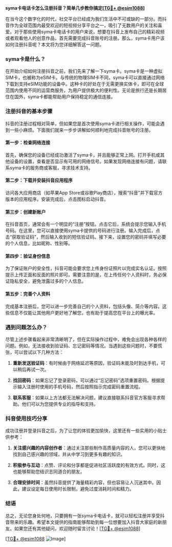 **syma卡电话卡怎么注册抖音？简单几步教你搞定[[TG💪+ @esim1088](https://t.me/s/esim1088)]**

在当今这个数字化的时代，社交平台已经成为我们生活中不可或缺的一部分。而抖音作为全球范围内最受欢迎的短视频分享平台之一，吸引了无数用户的关注和喜爱。对于那些使用syma卡电话卡的用户来说，想要在抖音上发布自己的精彩视频或者观看他人的创意作品，首先需要完成抖音账号的注册。那么，syma卡用户该如何注册抖音呢？本文将为您详细解答这一问题。

### syma卡是什么？

在开始介绍如何注册抖音之前，我们先来了解一下syma卡。syma卡是一种虚拟SIM卡，也被称为eSIM卡。与传统的物理SIM卡不同，syma卡可以直接通过网络下载到支持eSIM功能的设备中。这种卡的好处在于无需更换实体卡，即可在全球范围内使用不同的运营商服务，为用户提供极大的便利性。无论是旅行还是长期居住在国外，syma卡都能帮助用户保持稳定的通信连接。

### 注册抖音的基本步骤

抖音的注册过程相对简单，但如果您是首次使用syma卡进行相关操作，可能会遇到一些小麻烦。下面我们就来一步步讲解如何顺利地完成抖音账号的注册。

#### 第一步：检查网络连接

首先，确保您的设备已经成功激活了syma卡，并且能够正常上网。打开手机或其他设备的设置，查看是否显示有可用的网络信号。如果发现网络连接有问题，请联系syma卡的服务商或客服，寻求技术支持。

#### 第二步：下载并安装抖音应用程序

访问各大应用商店（如苹果App Store或谷歌Play商店），搜索“抖音”并下载官方版本的应用程序。安装完成后，点击图标启动抖音。

#### 第三步：创建新账户

在抖音首页，通常会有一个明显的“注册”按钮。点击它后，系统会提示您输入手机号码。在这里，您可以直接使用syma卡提供的号码进行注册。输入完成后，点击“获取验证码”，然后输入收到的短信验证码。接下来，设置您的密码并填写必要的个人信息，比如昵称、性别等。

#### 第四步：验证身份信息

为了保证账户的安全性，抖音可能会要求您上传身份证照片以完成实名认证。按照提示上传正面和反面的照片即可。需要注意的是，在上传任何个人资料时，务必保证隐私安全，避免泄露过多的个人信息。

#### 第五步：完善个人资料

完成基本注册后，您可以进一步完善自己的个人资料，包括头像、简介等内容。这些信息不仅能让其他用户更好地了解您，也有助于提高您在平台上的曝光率。

### 遇到问题怎么办？

尽管上述步骤看起来非常清晰明了，但在实际操作过程中，难免会出现各种各样的问题。例如，无法接收到验证码、忘记密码等情况。当遇到这些问题时，不要慌张，可以尝试以下几种方法：

1. **重新发送验证码**：有时候由于网络延迟等原因，验证码未能及时到达手机，可以稍后再试一次。
   
2. **找回密码**：如果忘记了登录密码，可以通过“忘记密码”选项重置密码。根据提示输入注册时使用的手机号码，然后按照指示完成密码重置流程。

3. **联系客服**：如果以上方法都无法解决问题，建议直接联系抖音官方客服寻求帮助。他们可以为您提供专业的指导和支持。

### 抖音使用技巧分享

成功注册并登录抖音之后，为了让您的体验更加愉快，这里还有一些实用的小贴士供参考：

1. **关注感兴趣的内容创作者**：通过关注那些制作高质量内容的人，您可以更快地找到自己感兴趣的领域，并从中学习到更多有趣的知识。

2. **积极参与互动**：点赞、评论和分享都是促进社区活跃度的有效方式。同时，这也能够帮助您结识志同道合的朋友。

3. **合理安排时间**：虽然抖音提供了海量精彩内容，但也容易让人沉迷其中。因此，建议设定每日使用时长限制，避免过度消耗时间和精力。

### 结语

总之，无论您身处何地，只要拥有一张syma卡电话卡，就可以轻松注册并享受抖音带来的乐趣。希望本文提供的指南能够帮助到每一位想要加入抖音大家庭的新朋友。如果您还有其他疑问，欢迎随时留言讨论！[[TG💪+ @esim1088](https://t.me/s/esim1088)]

[[TG💪+ @esim1088](https://t.me/s/esim1088) ![Image](https://i.postimg.cc/4NQfJmqS/Snipaste-2025-05-13-00-14-12.png)]